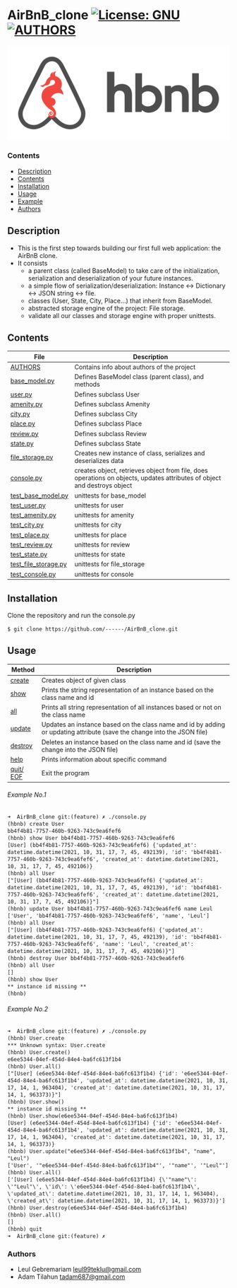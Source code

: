 # AirBnB_clone [![License: GNU](https://img.shields.io/badge/License-GNU-yellow.svg)](https://github.com/leul99teklu/AirBnB_clone/blob/main/LICENSE)  [![AUTHORS](https://img.shields.io/badge/AUTHORS-blue.svg)](https://github.com/leul99teklu/AirBnB_clone/blob/main/AUTHORS)
![HBnB Logo](./image/hbnb_logo.png)


### Contents

- [Description](#Description)
- [Contents](#FileContents)
- [Installation](#Installation)
- [Usage](#Usage)
- [Example](#Example)
- [Authors](#Authors)

## Description 
* This is the first step towards building our first full web application: the AirBnB clone.
* It consists
	- a parent class (called BaseModel) to take care of the initialization, serialization and deserialization of your future instances.
	- a simple flow of serialization/deserialization: Instance <-> Dictionary <-> JSON string <-> file.
	- classes (User, State, City, Place…) that inherit from BaseModel. 
	- abstracted storage engine of the project: File storage.
	- validate all our classes and storage engine with proper unittests. 

## Contents 

|   **File**   |   **Description**   |
| -------------- | --------------------- |
|[AUTHORS](./AUTHORS) | Contains info about authors of the project |
|[base_model.py](./models/base_model.py) | Defines BaseModel class (parent class), and methods |
|[user.py](./models/user.py) | Defines subclass User |
|[amenity.py](./models/amenity.py) | Defines subclass Amenity |
|[city.py](./models/city.py)| Defines subclass City |
|[place.py](./models/place.py)| Defines subclass Place |
|[review.py](./models/review.py) | Defines subclass Review |
|[state.py](./models/state.py) | Defines subclass State |
|[file_storage.py](./models/engine/file_storage.py) | Creates new instance of class, serializes and deserializes data |
|[console.py](./console.py) | creates object, retrieves object from file, does operations on objects, updates attributes of object and destroys object |
|[test_base_model.py](./tests/test_models/test_base_model.py) | unittests for base_model |
|[test_user.py](./tests/test_models/test_user.py) | unittests for user |
|[test_amenity.py](./tests/test_models/test_amenity.py) | unittests for amenity |
|[test_city.py](./tests/test_models/test_city.py) | unittests for city |
|[test_place.py](./tests/test_models/test_place.py) | unittests for place |
|[test_review.py](./tests/test_models/test_review.py) | unittests for review |
|[test_state.py](./tests/test_models/test_state.py) | unittests for state |
|[test_file_storage.py](./tests/test_models/test_engine/test_file_storage.py) | unittests for file_storage |
|[test_console.py](./tests/test_console.py) | unittests for console |


## Installation 
Clone the repository and run the console.py
```
$ git clone https://github.com/------/AirBnB_clone.git
```

## Usage 

|   **Method**   |   **Description**   |
| -------------- | --------------------- |
|[create](./console.py) | Creates object of given class |
|[show](./console.py) | Prints the string representation of an instance based on the class name and id |
|[all](./console.py) | Prints all string representation of all instances based or not on the class name |
|[update](./console.py) | Updates an instance based on the class name and id by adding or updating attribute (save the change into the JSON file) |
|[destroy](./console.py)| Deletes an instance based on the class name and id (save the change into the JSON file) |
|[help](./console.py)| Prints information about specific command |
|[quit/ EOF](./console.py)| Exit the program |


###### Example No.1

```
➜  AirBnB_clone git:(feature) ✗ ./console.py
(hbnb) create User
bb4f4b81-7757-460b-9263-743c9ea6fef6
(hbnb) show User bb4f4b81-7757-460b-9263-743c9ea6fef6
[User] (bb4f4b81-7757-460b-9263-743c9ea6fef6) {'updated_at': datetime.datetime(2021, 10, 31, 17, 7, 45, 492139), 'id': 'bb4f4b81-7757-460b-9263-743c9ea6fef6', 'created_at': datetime.datetime(2021, 10, 31, 17, 7, 45, 492106)}
(hbnb) all User
["[User] (bb4f4b81-7757-460b-9263-743c9ea6fef6) {'updated_at': datetime.datetime(2021, 10, 31, 17, 7, 45, 492139), 'id': 'bb4f4b81-7757-460b-9263-743c9ea6fef6', 'created_at': datetime.datetime(2021, 10, 31, 17, 7, 45, 492106)}"]
(hbnb) update User bb4f4b81-7757-460b-9263-743c9ea6fef6 name Leul
['User', 'bb4f4b81-7757-460b-9263-743c9ea6fef6', 'name', 'Leul']
(hbnb) all User
["[User] (bb4f4b81-7757-460b-9263-743c9ea6fef6) {'updated_at': datetime.datetime(2021, 10, 31, 17, 7, 45, 492139), 'id': 'bb4f4b81-7757-460b-9263-743c9ea6fef6', 'name': 'Leul', 'created_at': datetime.datetime(2021, 10, 31, 17, 7, 45, 492106)}"]
(hbnb) destroy User bb4f4b81-7757-460b-9263-743c9ea6fef6
(hbnb) all User
[]
(hbnb) show User
** instance id missing **
(hbnb)

```

###### Example No.2

```
➜  AirBnB_clone git:(feature) ✗ ./console.py
(hbnb) User.create
*** Unknown syntax: User.create
(hbnb) User.create()
e6ee5344-04ef-454d-84e4-ba6fc613f1b4
(hbnb) User.all()
["[User] (e6ee5344-04ef-454d-84e4-ba6fc613f1b4) {'id': 'e6ee5344-04ef-454d-84e4-ba6fc613f1b4', 'updated_at': datetime.datetime(2021, 10, 31, 17, 14, 1, 963404), 'created_at': datetime.datetime(2021, 10, 31, 17, 14, 1, 963373)}"]
(hbnb) User.show()
** instance id missing **
(hbnb) User.show(e6ee5344-04ef-454d-84e4-ba6fc613f1b4)
[User] (e6ee5344-04ef-454d-84e4-ba6fc613f1b4) {'id': 'e6ee5344-04ef-454d-84e4-ba6fc613f1b4', 'updated_at': datetime.datetime(2021, 10, 31, 17, 14, 1, 963404), 'created_at': datetime.datetime(2021, 10, 31, 17, 14, 1, 963373)}
(hbnb) User.update("e6ee5344-04ef-454d-84e4-ba6fc613f1b4", "name", "Leul")
['User', '"e6ee5344-04ef-454d-84e4-ba6fc613f1b4"', '"name"', '"Leul"']
(hbnb) User.all()
['[User] (e6ee5344-04ef-454d-84e4-ba6fc613f1b4) {\'"name"\': \'"Leul"\', \'id\': \'e6ee5344-04ef-454d-84e4-ba6fc613f1b4\', \'updated_at\': datetime.datetime(2021, 10, 31, 17, 14, 1, 963404), \'created_at\': datetime.datetime(2021, 10, 31, 17, 14, 1, 963373)}']
(hbnb) User.destroy(e6ee5344-04ef-454d-84e4-ba6fc613f1b4)
(hbnb) User.all()
[]
(hbnb) quit
➜  AirBnB_clone git:(feature) ✗

```
### Authors
* Leul Gebremariam <leul99teklu@gmail.com>
* Adam Tilahun <tadam687@gmail.com>
